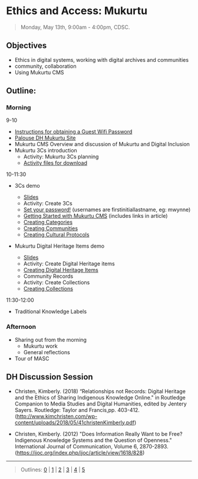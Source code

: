 # Ethics and Access: Mukurtu

> Monday, May 13th, 9:00am - 4:00pm, CDSC.

## Objectives

- Ethics in digital systems, working with digital archives and communities
- community, collaboration
- Using Mukurtu CMS

## Outline: 

### Morning 

9-10
- [Instructions for obtaining a Guest Wifi Password](https://confluence.esg.wsu.edu/display/KB/WiFi+-+WSU+Guest+Wireless+Using+ClearPass+Authentication)
- [Palouse DH Mukurtu Site](http://cdsc.libraries.wsu.edu/2019PalouseDH/)
- Mukurtu CMS Overview and discussion of Mukurtu and Digital Inclusion
- Mukurtu 3Cs introduction
  - Activity: Mukurtu 3Cs planning
  - [Activity files for download](https://drive.google.com/drive/folders/1va50WpVPu6MAeht6DfxtuMQcABC20ZdO?usp=sharing)

10-11:30
- 3Cs demo
  - [Slides](https://drive.google.com/open?id=1y38maPoYM38bWyxrtM3dmVftNNkURjjy)
  - Activity: Create 3Cs
  - [Set your password!](http://cdsc.libraries.wsu.edu/PalouseDH/user/password) (usernames are firstinitiallastname, eg: mwynne)
  - [Getting Started with Mukurtu CMS](http://support.mukurtu.org/customer/en/portal/articles/2794448-getting-started-with-mukurtu-cms) (includes links in article)
  - [Creating Categories](http://support.mukurtu.org/customer/en/portal/articles/2432734-how-to-create-categories)
  - [Creating Communities](http://support.mukurtu.org/customer/en/portal/articles/2432702-how-to-create-communities)
  - [Creating Cultural Protocols](http://support.mukurtu.org/customer/en/portal/articles/2432755-how-to-create-cultural-protocols)

- Mukurtu Digital Heritage Items demo
  - [Slides](https://drive.google.com/open?id=1jhRKgrfzp_lY9aauOO0KT4DAPkf9-wbe)
  - Activity: Create Digital Heritage items
  - [Creating Digital Heritage Items](http://support.mukurtu.org/customer/en/portal/articles/2558808-how-to-create-digital-heritage-items)
  - Community Records
  - Activity: Create Collections
  - [Creating Collections](http://support.mukurtu.org/customer/portal/articles/2558820)

11:30-12:00
- Traditional Knowledge Labels

### Afternoon

- Sharing out from the morning
  - Mukurtu work
   - General reflections
- Tour of MASC

## DH Discussion Session

- Christen, Kimberly. (2018) “Relationships not Records: Digital Heritage and the Ethics of Sharing Indigenous Knowledge Online." in Routledge Companion to Media Studies and Digital Humanities, edited by Jentery Sayers. Routledge: Taylor and Francis,pp. 403-412. (http://www.kimchristen.com/wp-content/uploads/2018/05/41christenKimberly.pdf)

- Christen, Kimberly. (2012) "Does Information Really Want to be Free? Indigenous Knowledge Systems and the Question of Openness." International Journal of Communication, Volume 6, 2870-2893. (https://ijoc.org/index.php/ijoc/article/view/1618/828)

-----------------------

> Outlines: [0](day-0.md) | [1](day-1.md) | [2](day-2.md) | [3](day-3.md) | [4](day-4.md) | [5](day-5.md)
